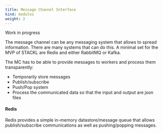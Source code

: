 ```yaml
---
title: Message Channel Interface
kind: modules
weight: 2
---
```


Work in progress


The message channel can be any messaging system that allows to spread information.
There are many systems that can do this. A minimal set for the MVP of STACKL are Redis and either RabbitMQ or Kafka.

The MC has to be able to provide messages to workers and process them transparently:

* Temporarily store messages
* Publish/subscribe
* Push/Pop system
* Process the communicated data so that the input and output are json files

#### Redis
Redis provides a simple in-memory datastore/message queue that allows publish/subscribe communications as well as pushing/popping messages.
